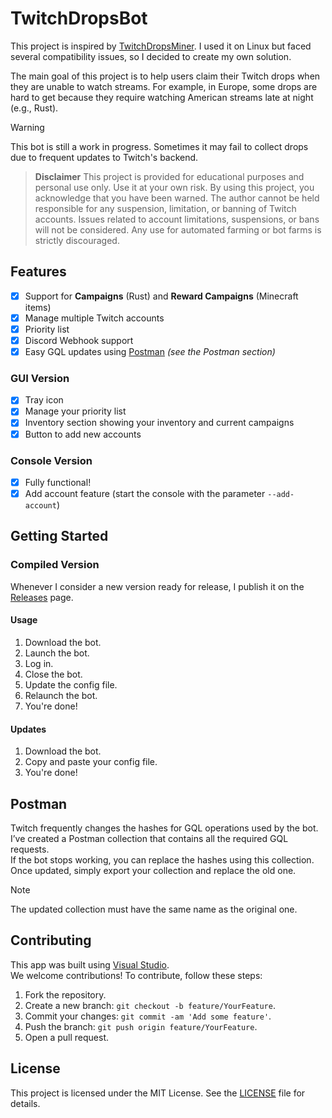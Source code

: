 # TwitchDropsBot

This project is inspired by [TwitchDropsMiner](https://github.com/DevilXD/TwitchDropsMiner/). I used it on Linux but faced several compatibility issues, so I decided to create my own solution.

The main goal of this project is to help users claim their Twitch drops when they are unable to watch streams. For example, in Europe, some drops are hard to get because they require watching American streams late at night (e.g., Rust).

> [!WARNING]  
> This bot is still a work in progress. Sometimes it may fail to collect drops due to frequent updates to Twitch's backend.  

> **Disclaimer**
> This project is provided for educational purposes and personal use only. Use it at your own risk. By using this project, you acknowledge that you have been warned. The author cannot be held responsible for any suspension, limitation, or banning of Twitch accounts. Issues related to account limitations, suspensions, or bans will not be considered. Any use for automated farming or bot farms is strictly discouraged.

## Features

- [x] Support for **Campaigns** (Rust) and **Reward Campaigns** (Minecraft items)
- [x] Manage multiple Twitch accounts
- [x] Priority list
- [x] Discord Webhook support
- [x] Easy GQL updates using [Postman](https://www.postman.com/) _(see the Postman section)_

### GUI Version

- [x] Tray icon
- [x] Manage your priority list
- [x] Inventory section showing your inventory and current campaigns
- [x] Button to add new accounts

### Console Version

- [x] Fully functional!
- [x] Add account feature (start the console with the parameter `--add-account`)

## Getting Started

### Compiled Version

Whenever I consider a new version ready for release, I publish it on the [Releases](https://github.com/Alorf/TwitchDropsBot/releases) page.

#### Usage

1. Download the bot.
2. Launch the bot.
3. Log in.
4. Close the bot.
5. Update the config file.
6. Relaunch the bot.
7. You're done!

#### Updates

1. Download the bot.
2. Copy and paste your config file.
3. You're done!

## Postman

Twitch frequently changes the hashes for GQL operations used by the bot.  
I’ve created a Postman collection that contains all the required GQL requests.  
If the bot stops working, you can replace the hashes using this collection.  
Once updated, simply export your collection and replace the old one.

> [!NOTE]  
> The updated collection must have the same name as the original one.

## Contributing

This app was built using [Visual Studio](https://visualstudio.microsoft.com).  
We welcome contributions! To contribute, follow these steps:

1. Fork the repository.
2. Create a new branch: `git checkout -b feature/YourFeature`.
3. Commit your changes: `git commit -am 'Add some feature'`.
4. Push the branch: `git push origin feature/YourFeature`.
5. Open a pull request.

## License

This project is licensed under the MIT License. See the [LICENSE](https://github.com/Alorf/TwitchDropsBot/blob/master/LICENSE.txt) file for details.
